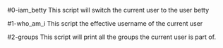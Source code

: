 #0-iam_betty
This script will switch the current user to the user betty

#1-who_am_i 
This script the effective username of the current user

#2-groups
This script will print all the groups the current user is part of.

